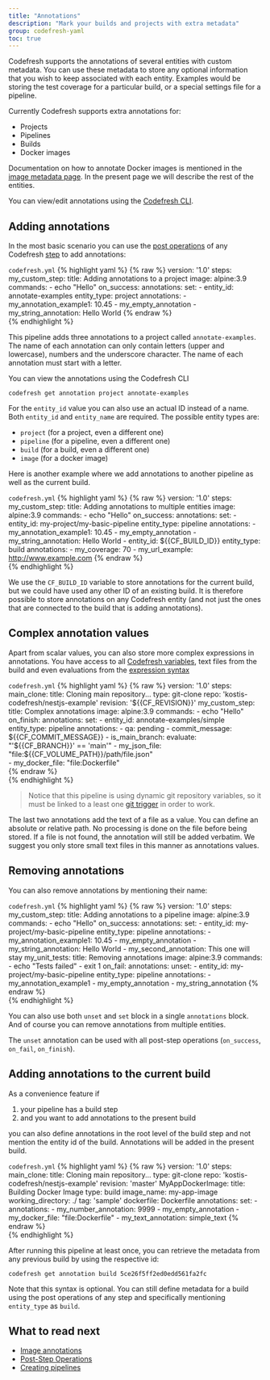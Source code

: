 ```yaml
---
title: "Annotations"
description: "Mark your builds and projects with extra metadata"
group: codefresh-yaml
toc: true
---
```


Codefresh supports the annotations of several entities with custom metadata. You can use these metadata to store any optional information that you wish to keep associated with each entity. Examples would be storing the test coverage for a particular build, or a special settings file for a pipeline.

Currently Codefresh supports extra annotations for:

* Projects
* Pipelines
* Builds 
* Docker images

Documentation on how to annotate Docker images is mentioned in the [image metadata page]({{site.baseurl}}/docs/docker-registries/metadata-annotations/). In the present page we will describe the rest of the entities.

You can view/edit annotations using the [Codefresh CLI](https://codefresh-io.github.io/cli/annotations/).


## Adding annotations 

In the most basic scenario you can use the [post operations]({{site.baseurl}}/docs/codefresh-yaml/post-step-operations/) of any Codefresh [step]({{site.baseurl}}/docs/codefresh-yaml/steps/) to add annotations:

`codefresh.yml`
{% highlight yaml %}
{% raw %}
version: '1.0'
steps:
  my_custom_step:
    title: Adding annotations to a project
    image: alpine:3.9
    commands:
     - echo "Hello"
    on_success: 
      annotations:
        set:
          - entity_id: annotate-examples
            entity_type: project
            annotations:
            - my_annotation_example1: 10.45
            - my_empty_annotation
            - my_string_annotation: Hello World
{% endraw %}            
{% endhighlight %}


This pipeline adds three annotations to a project called `annotate-examples`. The name of each annotation can only contain letters (upper and lowercase), numbers and the underscore character. The name of each annotation must start with a letter.

You can view the annotations using the Codefresh CLI

```shell
codefresh get annotation project annotate-examples
```

For the `entity_id` value you can also use an actual ID instead of a name. Both `entity_id` and `entity_name` are required. The possible entity types are:

* `project` (for a project, even a different one)
* `pipeline` (for a pipeline, even a different one)
* `build` (for a build, even a different one)
* `image` (for a docker image)

Here is another example where we add annotations to another pipeline as well as the current build.

`codefresh.yml`
{% highlight yaml %}
{% raw %}
version: '1.0'
steps:
  my_custom_step:
    title: Adding annotations to multiple entities
    image: alpine:3.9
    commands:
     - echo "Hello"
    on_success: 
      annotations:
        set:
          - entity_id: my-project/my-basic-pipeline 
            entity_type: pipeline
            annotations:
            - my_annotation_example1: 10.45
            - my_empty_annotation
            - my_string_annotation: Hello World
          - entity_id: ${{CF_BUILD_ID}}
            entity_type: build
            annotations:
            - my_coverage: 70
            - my_url_example: http://www.example.com
{% endraw %}            
{% endhighlight %}

We use the `CF_BUILD_ID` variable to store annotations for the current build, but we could have used any other ID of an existing build. It is therefore possible to store annotations on any Codefresh entity (and not just the ones that are connected to the build that is adding annotations).


## Complex annotation values

Apart from scalar values, you can also store more complex expressions in annotations. You have access to all [Codefresh variables]({{site.baseurl}}/docs/codefresh-yaml/variables/), text files from the build and even evaluations from the [expression syntax]({{site.baseurl}}/docs/codefresh-yaml/expression-condition-syntax/)

`codefresh.yml`
{% highlight yaml %}
{% raw %}
version: '1.0'
steps:
  main_clone:
    title: Cloning main repository...
    type: git-clone
    repo: 'kostis-codefresh/nestjs-example'
    revision: '${{CF_REVISION}}'
  my_custom_step:
    title: Complex annotations
    image: alpine:3.9
    commands:
     - echo "Hello"
    on_finish: 
      annotations:
        set:
          - entity_id: annotate-examples/simple
            entity_type: pipeline
            annotations:
              - qa: pending
              - commit_message: ${{CF_COMMIT_MESSAGE}}
              - is_main_branch: 
                  evaluate: "'${{CF_BRANCH}}' == 'main'"
              - my_json_file: "file:${{CF_VOLUME_PATH}}/path/file.json"  
              - my_docker_file: "file:Dockerfile"  
{% endraw %}            
{% endhighlight %}

>Notice that this pipeline is using dynamic git repository variables, so it must be linked to a least one [git trigger]({{site.baseurl}}/docs/configure-ci-cd-pipeline/triggers/git-triggers/) in order to work.

The last two annotations add the text of a file as a value. You can define an absolute or relative path. No processing is done on the file before being stored. If a file is not found, the annotation will still be added verbatim.
We suggest you only store small text files in this manner as annotations values.

## Removing annotations

You can also remove annotations by mentioning their name:

`codefresh.yml`
{% highlight yaml %}
{% raw %}
version: '1.0'
steps:
  my_custom_step:
    title: Adding annotations to a pipeline
    image: alpine:3.9
    commands:
     - echo "Hello"
    on_success: 
      annotations:
        set:
          - entity_id: my-project/my-basic-pipeline 
            entity_type: pipeline
            annotations:
            - my_annotation_example1: 10.45
            - my_empty_annotation
            - my_string_annotation: Hello World
            - my_second_annotation: This one will stay
  my_unit_tests:
    title: Removing annotations
    image: alpine:3.9
    commands:
     - echo "Tests failed"
     - exit 1
    on_fail: 
      annotations:
        unset:
          - entity_id: my-project/my-basic-pipeline 
            entity_type: pipeline
            annotations:
            - my_annotation_example1
            - my_empty_annotation
            - my_string_annotation
{% endraw %}            
{% endhighlight %}

You can also use both `unset` and `set` block in a single `annotations` block. And of course you can remove annotations from multiple entities.

The `unset` annotation can be used with all post-step operations (`on_success`, `on_fail`, `on_finish`).


## Adding annotations to the current build

As a convenience feature if 

1. your pipeline has a build step
1. and you want to add annotations to the present build

you can also define annotations in the root level of the build step and not mention the entity id of the build. Annotations will be added in the present build.


`codefresh.yml`
{% highlight yaml %}
{% raw %}
version: '1.0'
steps:
  main_clone:
    title: Cloning main repository...
    type: git-clone
    repo: 'kostis-codefresh/nestjs-example'
    revision: 'master'
  MyAppDockerImage:
    title: Building Docker Image
    type: build
    image_name: my-app-image
    working_directory: ./
    tag: 'sample'
    dockerfile: Dockerfile
    annotations:
      set:
        - annotations:
          - my_number_annotation: 9999
          - my_empty_annotation
          - my_docker_file: "file:Dockerfile"
          - my_text_annotation: simple_text
{% endraw %}            
{% endhighlight %}

After running this pipeline at least once, you can retrieve the metadata from any previous build by using the respective id:

```shell
codefresh get annotation build 5ce26f5ff2ed0edd561fa2fc
```
Note that this syntax is optional. You can still define metadata for a build using the post operations of any step and specifically mentioning `entity_type` as `build`.

## What to read next

* [Image annotations]({{site.baseurl}}/docs/docker-registries/metadata-annotations/)
* [Post-Step Operations]({{site.baseurl}}/docs/codefresh-yaml/post-step-operations/)
* [Creating pipelines]({{site.baseurl}}/docs/configure-ci-cd-pipeline/pipelines/)
